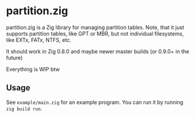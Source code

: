 # partition.zig
partition.zig is a Zig library for managing partition tables. Note, that it just supports partition
tables, like GPT or MBR, but not individual filesystems, like EXTx, FATx, NTFS, etc.

It should work in Zig 0.8.0 and maybe newer master builds (or 0.9.0+ in the future)

Everything is WIP btw

## Usage
See `example/main.zig` for an example program. You can run it by running `zig build run`.
